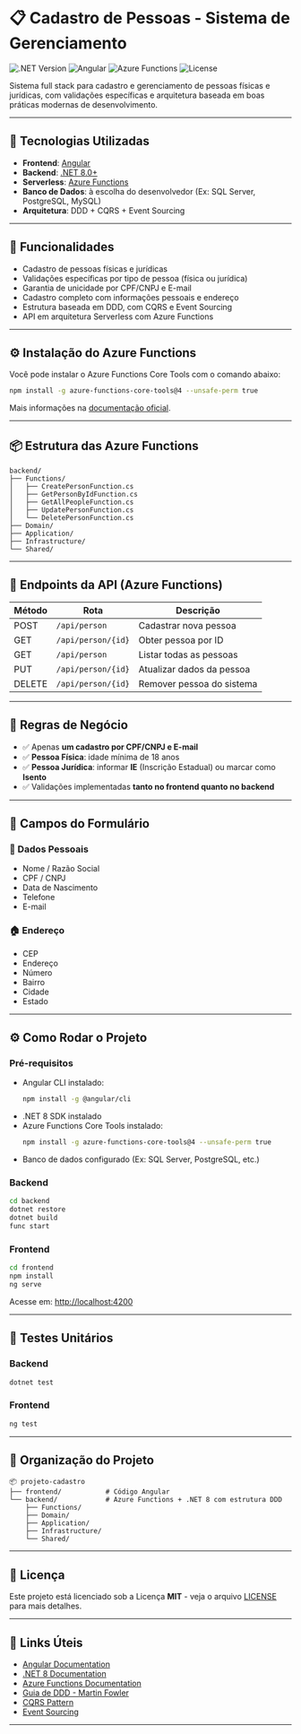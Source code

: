 # 📋 Cadastro de Pessoas - Sistema de Gerenciamento

![.NET Version](https://img.shields.io/badge/.NET-8.0-blue)
![Angular](https://img.shields.io/badge/Angular-v15+-dd0031)
![Azure Functions](https://img.shields.io/badge/Azure_Functions-v4-blue)
![License](https://img.shields.io/badge/license-MIT-green)

Sistema full stack para cadastro e gerenciamento de pessoas físicas e jurídicas, com validações específicas e arquitetura baseada em boas práticas modernas de desenvolvimento.

---

## 🚀 Tecnologias Utilizadas

- **Frontend**: [Angular](https://angular.io/)
- **Backend**: [.NET 8.0+](https://dotnet.microsoft.com/en-us/)
- **Serverless**: [Azure Functions](https://learn.microsoft.com/en-us/azure/azure-functions/)
- **Banco de Dados**: à escolha do desenvolvedor (Ex: SQL Server, PostgreSQL, MySQL)
- **Arquitetura**: DDD + CQRS + Event Sourcing

---

## 📝 Funcionalidades

- Cadastro de pessoas físicas e jurídicas
- Validações específicas por tipo de pessoa (física ou jurídica)
- Garantia de unicidade por CPF/CNPJ e E-mail
- Cadastro completo com informações pessoais e endereço
- Estrutura baseada em DDD, com CQRS e Event Sourcing
- API em arquitetura Serverless com Azure Functions

---

## ⚙️ Instalação do Azure Functions

Você pode instalar o Azure Functions Core Tools com o comando abaixo:

```bash
npm install -g azure-functions-core-tools@4 --unsafe-perm true
```

Mais informações na [documentação oficial](https://learn.microsoft.com/en-us/azure/azure-functions/functions-run-local).

---

## 📦 Estrutura das Azure Functions

```
backend/
├── Functions/
│   ├── CreatePersonFunction.cs
│   ├── GetPersonByIdFunction.cs
│   ├── GetAllPeopleFunction.cs
│   ├── UpdatePersonFunction.cs
│   └── DeletePersonFunction.cs
├── Domain/
├── Application/
├── Infrastructure/
└── Shared/
```

---

## 📡 Endpoints da API (Azure Functions)

| Método | Rota                    | Descrição                          |
|--------|-------------------------|-------------------------------------|
| POST   | `/api/person`           | Cadastrar nova pessoa              |
| GET    | `/api/person/{id}`      | Obter pessoa por ID                |
| GET    | `/api/person`           | Listar todas as pessoas            |
| PUT    | `/api/person/{id}`      | Atualizar dados da pessoa          |
| DELETE | `/api/person/{id}`      | Remover pessoa do sistema          |

---

## 📌 Regras de Negócio

- ✅ Apenas **um cadastro por CPF/CNPJ e E-mail**
- ✅ **Pessoa Física**: idade mínima de 18 anos
- ✅ **Pessoa Jurídica**: informar **IE** (Inscrição Estadual) ou marcar como **Isento**
- ✅ Validações implementadas **tanto no frontend quanto no backend**

---

## 📄 Campos do Formulário

### 👤 Dados Pessoais

- Nome / Razão Social  
- CPF / CNPJ  
- Data de Nascimento  
- Telefone  
- E-mail  

### 🏠 Endereço

- CEP  
- Endereço  
- Número  
- Bairro  
- Cidade  
- Estado  

---

## ⚙️ Como Rodar o Projeto

### Pré-requisitos

- Angular CLI instalado:
  ```bash
  npm install -g @angular/cli
  ```
- .NET 8 SDK instalado
- Azure Functions Core Tools instalado:
  ```bash
  npm install -g azure-functions-core-tools@4 --unsafe-perm true
  ```
- Banco de dados configurado (Ex: SQL Server, PostgreSQL, etc.)

### Backend

```bash
cd backend
dotnet restore
dotnet build
func start
```

### Frontend

```bash
cd frontend
npm install
ng serve
```

Acesse em: [http://localhost:4200](http://localhost:4200)

---

## 🧪 Testes Unitários

### Backend

```bash
dotnet test
```

### Frontend

```bash
ng test
```

---

## 📁 Organização do Projeto

```
📦 projeto-cadastro
├── frontend/           # Código Angular
└── backend/            # Azure Functions + .NET 8 com estrutura DDD
    ├── Functions/
    ├── Domain/
    ├── Application/
    ├── Infrastructure/
    └── Shared/
```

---

## 📄 Licença

Este projeto está licenciado sob a Licença **MIT** - veja o arquivo [LICENSE](./LICENSE) para mais detalhes.

---

## 🔗 Links Úteis

- [Angular Documentation](https://angular.io/docs)
- [.NET 8 Documentation](https://learn.microsoft.com/en-us/dotnet/)
- [Azure Functions Documentation](https://learn.microsoft.com/en-us/azure/azure-functions/)
- [Guia de DDD - Martin Fowler](https://martinfowler.com/tags/domain%20driven%20design.html)
- [CQRS Pattern](https://learn.microsoft.com/en-us/azure/architecture/patterns/cqrs)
- [Event Sourcing](https://martinfowler.com/eaaDev/EventSourcing.html)

---
